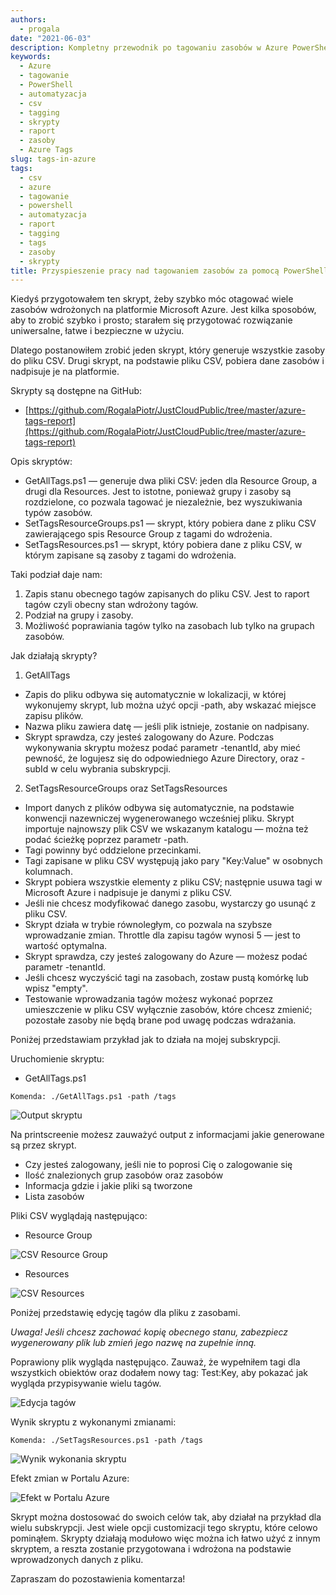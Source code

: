 ```yaml
---
authors:
  - progala
date: "2021-06-03"
description: Kompletny przewodnik po tagowaniu zasobów w Azure PowerShell, eksport CSV i automatyzacja dla małych i dużych środowisk.
keywords:
  - Azure
  - tagowanie
  - PowerShell
  - automatyzacja
  - csv
  - tagging
  - skrypty
  - raport
  - zasoby
  - Azure Tags
slug: tags-in-azure
tags:
  - csv
  - azure
  - tagowanie
  - powershell
  - automatyzacja
  - raport
  - tagging
  - tags
  - zasoby
  - skrypty
title: Przyspieszenie pracy nad tagowaniem zasobów za pomocą PowerShell - Tag raport Microsoft Azure
---
```


Kiedyś przygotowałem ten skrypt, żeby szybko móc otagować wiele zasobów wdrożonych na platformie Microsoft Azure. Jest kilka sposobów, aby to zrobić szybko i prosto; starałem się przygotować rozwiązanie uniwersalne, łatwe i bezpieczne w użyciu.

Dlatego postanowiłem zrobić jeden skrypt, który generuje wszystkie zasoby do pliku CSV. Drugi skrypt, na podstawie pliku CSV, pobiera dane zasobów i nadpisuje je na platformie.

Skrypty są dostępne na GitHub:

- [https://github.com/RogalaPiotr/JustCloudPublic/tree/master/azure-tags-report](https://github.com/RogalaPiotr/JustCloudPublic/tree/master/azure-tags-report)

Opis skryptów:

- GetAllTags.ps1 — generuje dwa pliki CSV: jeden dla Resource Group, a drugi dla Resources. Jest to istotne, ponieważ grupy i zasoby są rozdzielone, co pozwala tagować je niezależnie, bez wyszukiwania typów zasobów.
- SetTagsResourceGroups.ps1 — skrypt, który pobiera dane z pliku CSV zawierającego spis Resource Group z tagami do wdrożenia.
- SetTagsResources.ps1 — skrypt, który pobiera dane z pliku CSV, w którym zapisane są zasoby z tagami do wdrożenia.

<!--truncate-->

Taki podział daje nam:

1. Zapis stanu obecnego tagów zapisanych do pliku CSV. Jest to raport tagów czyli obecny stan wdrożony tagów.
2. Podział na grupy i zasoby.
3. Możliwość poprawiania tagów tylko na zasobach lub tylko na grupach zasobów.

Jak działają skrypty?

1. GetAllTags
  - Zapis do pliku odbywa się automatycznie w lokalizacji, w której wykonujemy skrypt, lub można użyć opcji -path, aby wskazać miejsce zapisu plików.
  - Nazwa pliku zawiera datę — jeśli plik istnieje, zostanie on nadpisany.
  - Skrypt sprawdza, czy jesteś zalogowany do Azure. Podczas wykonywania skryptu możesz podać parametr -tenantId, aby mieć pewność, że logujesz się do odpowiedniego Azure Directory, oraz -subId w celu wybrania subskrypcji.

2. SetTagsResourceGroups oraz SetTagsResources
  - Import danych z plików odbywa się automatycznie, na podstawie konwencji nazewniczej wygenerowanego wcześniej pliku. Skrypt importuje najnowszy plik CSV we wskazanym katalogu — można też podać ścieżkę poprzez parametr -path.
  - Tagi powinny być oddzielone przecinkami.
  - Tagi zapisane w pliku CSV występują jako pary "Key:Value" w osobnych kolumnach.
  - Skrypt pobiera wszystkie elementy z pliku CSV; następnie usuwa tagi w Microsoft Azure i nadpisuje je danymi z pliku CSV.
  - Jeśli nie chcesz modyfikować danego zasobu, wystarczy go usunąć z pliku CSV.
  - Skrypt działa w trybie równoległym, co pozwala na szybsze wprowadzanie zmian. Throttle dla zapisu tagów wynosi 5 — jest to wartość optymalna.
  - Skrypt sprawdza, czy jesteś zalogowany do Azure — możesz podać parametr -tenantId.
  - Jeśli chcesz wyczyścić tagi na zasobach, zostaw pustą komórkę lub wpisz "empty".
  - Testowanie wprowadzania tagów możesz wykonać poprzez umieszczenie w pliku CSV wyłącznie zasobów, które chcesz zmienić; pozostałe zasoby nie będą brane pod uwagę podczas wdrażania.

Poniżej przedstawiam przykład jak to działa na mojej subskrypcji.

Uruchomienie skryptu:

- GetAllTags.ps1

`Komenda: ./GetAllTags.ps1 -path /tags`

![Output skryptu](https://lh6.googleusercontent.com/g2uknxvVr-r8zuu_JNgHwzMEWXDS_lCkJkvP0w2nsaraF1iUI-PfsBGgFDAMnSqGiPEN-oG5sg0RR5aQWAqnixT1BRO0RBcsIWEpJ48Jfztk-ioLi0NlKg-fFfHPUxjXg60DReVG)

Na printscreenie możesz zauważyć output z informacjami jakie generowane są przez skrypt.

- Czy jesteś zalogowany, jeśli nie to poprosi Cię o zalogowanie się
- Ilość znalezionych grup zasobów oraz zasobów
- Informacja gdzie i jakie pliki są tworzone
- Lista zasobów

Pliki CSV wyglądają następująco:

- Resource Group

![CSV Resource Group](https://lh3.googleusercontent.com/XiatuhcE3vx4Lr6g5rkz-JP48TjhJ-ydCdwySuAGgBccaVpVZKD9CfPF5xVpIuzU6IFM7PNj939dMpEviYAR3287SCr6F5y2cM4pu1i8500uzKNdRNSh16t8dX9GSosf7J2oDJFa)

- Resources

![CSV Resources](https://lh4.googleusercontent.com/m5u5NLpGw8DNyroSByMny-rIZsH11sZMs4tgFMixm_Lepfn0rjNf4XqLET6MvsT3YnK48PesD9GJQUkDtWJIuDKsUh7IolWD7BCDfHSQN4Ug_f6qdWpuPF2ns-8vRmnlRNtWptbp)

Poniżej przedstawię edycję tagów dla pliku z zasobami.

_Uwaga! Jeśli chcesz zachować kopię obecnego stanu, zabezpiecz wygenerowany plik lub zmień jego nazwę na zupełnie inną._

Poprawiony plik wygląda następująco. Zauważ, że wypełniłem tagi dla wszystkich obiektów oraz dodałem nowy tag: Test:Key, aby pokazać jak wygląda przypisywanie wielu tagów.

![Edycja tagów](https://lh6.googleusercontent.com/q4_FhHhAden4hD-gq6IJjhVRras8g-lAgwqCo4evhui6_dSF1wjIt6rZwHV23YbOWIuvlJihRbleddX46VkkUudBByLuX_lfGlrab1_U8Ya14-pdg9Xhrqd7hdzoQqpsxwaseZle)

Wynik skryptu z wykonanymi zmianami:

`Komenda: ./SetTagsResources.ps1 -path /tags`

![Wynik wykonania skryptu](https://lh4.googleusercontent.com/49zIzivJeCzwtGRSBFcnzG4X0nr3nbtc1dxgJag7q3_tocRbvBcgu0m_DUf11179BBt1GWpHQalOmsyis3CDnEX3xCpgt-1w1Ic_-bR8KFREpnCOP-aXCxmAjefbS7mU7qJbRvkL)

Efekt zmian w Portalu Azure:

![Efekt w Portalu Azure](https://lh4.googleusercontent.com/O0XGlppGQzJYWYNOJcfKkxTo0ZcT4Hstc46TWolZUIr4Bi80Tq8P60Z1IwlMDgU-vwQ4yLvuj1cYWb9RYy67Z4BDPvFGjx704b9ZYUVbGNb9EFUatChC8Vv3YnHQi4g_1Lr1ciL2)

Skrypt można dostosować do swoich celów tak, aby działał na przykład dla wielu subskrypcji. Jest wiele opcji customizacji tego skryptu, które celowo pominąłem. Skrypty działają modułowo więc można ich łatwo użyć z innym skryptem, a reszta zostanie przygotowana i wdrożona na podstawie wprowadzonych danych z pliku.

Zapraszam do pozostawienia komentarza!
